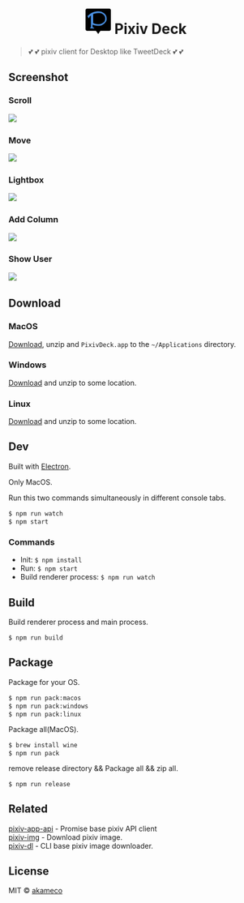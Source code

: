 <h1 align=center><img src="static/Icon.png" width=50/> Pixiv Deck</h1>


> :two_hearts: :two_hearts: pixiv client for Desktop like TweetDeck :two_hearts: :two_hearts:


## Screenshot

### Scroll

<img src="https://i.gyazo.com/b9b519f35505d032da8bebf55085a790.gif"/>

### Move

<img src="https://i.gyazo.com/ae96a85ccea972427b45338f7da4ad62.gif"/>

### Lightbox

<img src="https://i.gyazo.com/e280d761c575718eca792dd07d613593.gif"/>

### Add Column

<img src="https://i.gyazo.com/e7e0f05ed1b17b6821fa7e1587bd3c62.gif">

### Show User

<img src="https://i.gyazo.com/af0a101f26b4603289b2496c0162193f.gif"/>

## Download

### MacOS
[Download](https://github.com/akameco/PixivDeck/releases), unzip and `PixivDeck.app` to the `~/Applications` directory.


### Windows
[Download](https://github.com/akameco/PixivDeck/releases) and unzip to some location.


### Linux
[Download](https://github.com/akameco/PixivDeck/releases) and unzip to some location.


## Dev
Built with [Electron](http://electron.atom.io/).

Only MacOS.

Run this two commands simultaneously in different console tabs.

```
$ npm run watch
$ npm start
```

### Commands

- Init: `$ npm install`
- Run: `$ npm start`
- Build renderer process: `$ npm run watch`

## Build

Build renderer process and main process.

```
$ npm run build
```

## Package
Package for your OS.

```
$ npm run pack:macos
$ npm run pack:windows
$ npm run pack:linux
```

Package all(MacOS).

```
$ brew install wine
$ npm run pack
```

remove release directory && Package all && zip all.

```
$ npm run release
```


## Related

[pixiv-app-api](https://github.com/akameco/pixiv-app-api) - Promise base pixiv API client <br>
[pixiv-img](https://github.com/akameco/pixiv-img) - Download pixiv image. <br>
[pixiv-dl](https://github.com/akameco/pixiv-dl) - CLI base pixiv image downloader. <br>

## License

MIT © [akameco](http://akameco.github.io)
